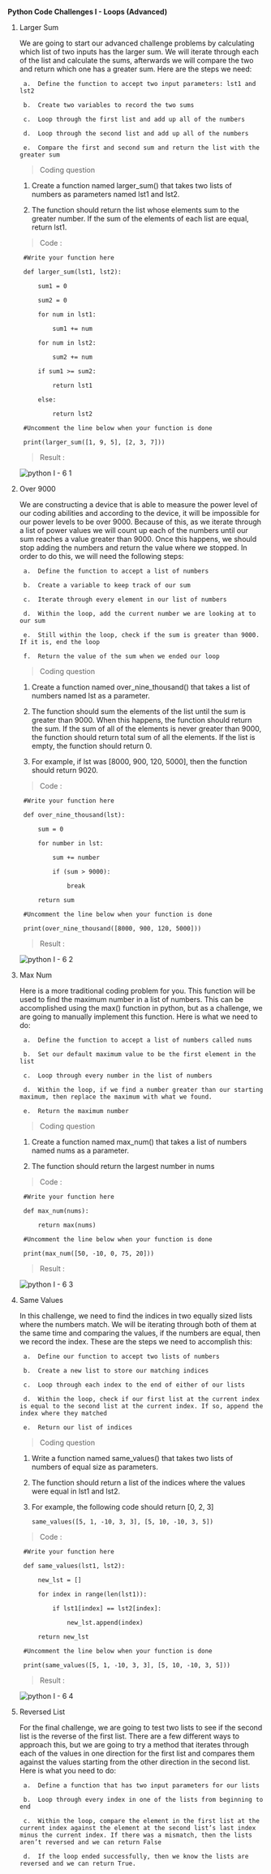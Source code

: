 **Python Code Challenges I - Loops (Advanced)**

1. Larger Sum

    We are going to start our advanced challenge problems by calculating which list of two inputs has the larger sum. We will iterate through each of the list and calculate the sums, afterwards we will compare the two and return which one has a greater sum. Here are the steps we need:

        a.  Define the function to accept two input parameters: lst1 and lst2

        b.  Create two variables to record the two sums

        c.  Loop through the first list and add up all of the numbers

        d.  Loop through the second list and add up all of the numbers

        e.  Compare the first and second sum and return the list with the greater sum

    >   Coding question

    1.  Create a function named larger_sum() that takes two lists of numbers as parameters named lst1 and lst2.

    2.  The function should return the list whose elements sum to the greater number. If the sum of the elements of each list are equal, return lst1.

    >   Code :

        #Write your function here

        def larger_sum(lst1, lst2):

            sum1 = 0

            sum2 = 0

            for num in lst1:

                sum1 += num

            for num in lst2:

                sum2 += num

            if sum1 >= sum2:
 
                return lst1

            else:

                return lst2

        #Uncomment the line below when your function is done

        print(larger_sum([1, 9, 5], [2, 3, 7]))

    >   Result  :

      ![python I - 6 1](https://user-images.githubusercontent.com/74751990/193361567-839c8c01-7174-4fb2-9af4-5d24ce7e02b4.jpg)

2. Over 9000

    We are constructing a device that is able to measure the power level of our coding abilities and according to the device, it will be impossible for our power levels to be over 9000. Because of this, as we iterate through a list of power values we will count up each of the numbers until our sum reaches a value greater than 9000. Once this happens, we should stop adding the numbers and return the value where we stopped. In order to do this, we will need the following steps:

        a.  Define the function to accept a list of numbers

        b.  Create a variable to keep track of our sum

        c.  Iterate through every element in our list of numbers

        d.  Within the loop, add the current number we are looking at to our sum

        e.  Still within the loop, check if the sum is greater than 9000. If it is, end the loop

        f.  Return the value of the sum when we ended our loop

    >   Coding question

    1.  Create a function named over_nine_thousand() that takes a list of numbers named lst as a parameter.

    2.  The function should sum the elements of the list until the sum is greater than 9000. When this happens, the function should return the sum. If the sum of all of the elements is never greater than 9000, the function should return total sum of all the elements. If the list is empty, the function should return 0.

    3.  For example, if lst was [8000, 900, 120, 5000], then the function should return 9020.

    >   Code :

        #Write your function here

        def over_nine_thousand(lst):

            sum = 0

            for number in lst:

                sum += number

                if (sum > 9000):

                    break

            return sum

        #Uncomment the line below when your function is done

        print(over_nine_thousand([8000, 900, 120, 5000]))

    >   Result  :

      ![python I - 6 2](https://user-images.githubusercontent.com/74751990/193464835-307a72e4-09ce-46ca-9f42-ce987174ae97.jpg)

3. Max Num

    Here is a more traditional coding problem for you. This function will be used to find the maximum number in a list of numbers. This can be accomplished using the max() function in python, but as a challenge, we are going to manually implement this function. Here is what we need to do:

        a.  Define the function to accept a list of numbers called nums

        b.  Set our default maximum value to be the first element in the list

        c.  Loop through every number in the list of numbers

        d.  Within the loop, if we find a number greater than our starting maximum, then replace the maximum with what we found.

        e.  Return the maximum number

    >   Coding question

    1.  Create a function named max_num() that takes a list of numbers named nums as a parameter.

    2.  The function should return the largest number in nums

    >   Code :

        #Write your function here

        def max_num(nums):

            return max(nums)

        #Uncomment the line below when your function is done

        print(max_num([50, -10, 0, 75, 20]))

    >   Result  :

      ![python I - 6 3](https://user-images.githubusercontent.com/74751990/193583900-947982bf-01fd-431f-8cc9-55ca76e3b1f1.jpg)

4. Same Values

    In this challenge, we need to find the indices in two equally sized lists where the numbers match. We will be iterating through both of them at the same time and comparing the values, if the numbers are equal, then we record the index. These are the steps we need to accomplish this:

        a.  Define our function to accept two lists of numbers

        b.  Create a new list to store our matching indices

        c.  Loop through each index to the end of either of our lists
        
        d.  Within the loop, check if our first list at the current index is equal to the second list at the current index. If so, append the index where they matched

        e.  Return our list of indices

    >   Coding question

    1.  Write a function named same_values() that takes two lists of numbers of equal size as parameters.

    2.  The function should return a list of the indices where the values were equal in lst1 and lst2.

    3.  For example, the following code should return [0, 2, 3]

            same_values([5, 1, -10, 3, 3], [5, 10, -10, 3, 5])

    >   Code :

        #Write your function here

        def same_values(lst1, lst2):

            new_lst = []

            for index in range(len(lst1)):

                if lst1[index] == lst2[index]:

                    new_lst.append(index)

            return new_lst

        #Uncomment the line below when your function is done

        print(same_values([5, 1, -10, 3, 3], [5, 10, -10, 3, 5]))

    >   Result  :

      ![python I - 6 4](https://user-images.githubusercontent.com/74751990/193740206-ca1cc8b8-880c-4f97-8a28-7d39e7536295.jpg)

5. Reversed List

    For the final challenge, we are going to test two lists to see if the second list is the reverse of the first list. There are a few different ways to approach this, but we are going to try a method that iterates through each of the values in one direction for the first list and compares them against the values starting from the other direction in the second list. Here is what you need to do:

        a.  Define a function that has two input parameters for our lists

        b.  Loop through every index in one of the lists from beginning to end

        c.  Within the loop, compare the element in the first list at the current index against the element at the second list’s last index minus the current index. If there was a mismatch, then the lists aren’t reversed and we can return False

        d.  If the loop ended successfully, then we know the lists are reversed and we can return True.






